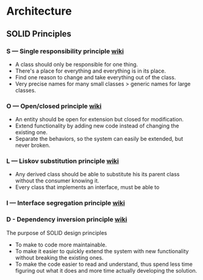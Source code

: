 # Architecture
## SOLID Principles
### S — Single responsibility principle [wiki](https://en.wikipedia.org/wiki/Single_responsibility_principle)
- A class should only be responsible for one thing.
- There's a place for everything and everything is in its place.
- Find one reason to change and take everything out of the class.
- Very precise names for many small classes > generic names for large classes.
### O — Open/closed principle [wiki](https://en.wikipedia.org/wiki/Open%E2%80%93closed_principle)
- An entity should be open for extension but closed for modification.
- Extend functionality by adding new code instead of changing the existing one.
- Separate the behaviors, so the system can easily be extended, but never broken.
### L — Liskov substitution principle [wiki](https://en.wikipedia.org/wiki/Liskov_substitution_principle)
- Any derived class should be able to substitute his its parent class without the consumer knowing it.
- Every class that implements an interface, must be able to 
### I — Interface segregation principle [wiki](https://en.wikipedia.org/wiki/Interface_segregation_principle)
### D - Dependency inversion principle [wiki](https://en.wikipedia.org/wiki/Dependency_inversion_principle)
The purpose of SOLID design principles
- To make to code more maintainable.
- To make it easier to quickly extend the system with new functionality without breaking the existing ones.
- To make the code easier to read and understand, thus spend less time figuring out what it does and more time actually developing the solution.
